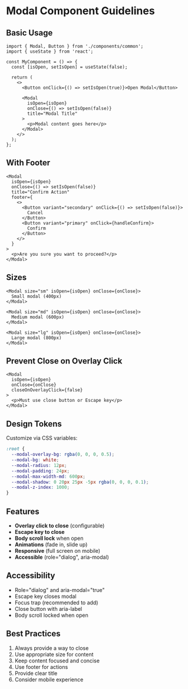 # Modal Component Guidelines

## Basic Usage

```tsx
import { Modal, Button } from './components/common';
import { useState } from 'react';

const MyComponent = () => {
  const [isOpen, setIsOpen] = useState(false);

  return (
    <>
      <Button onClick={() => setIsOpen(true)}>Open Modal</Button>
      
      <Modal
        isOpen={isOpen}
        onClose={() => setIsOpen(false)}
        title="Modal Title"
      >
        <p>Modal content goes here</p>
      </Modal>
    </>
  );
};
```

## With Footer

```tsx
<Modal
  isOpen={isOpen}
  onClose={() => setIsOpen(false)}
  title="Confirm Action"
  footer={
    <>
      <Button variant="secondary" onClick={() => setIsOpen(false)}>
        Cancel
      </Button>
      <Button variant="primary" onClick={handleConfirm}>
        Confirm
      </Button>
    </>
  }
>
  <p>Are you sure you want to proceed?</p>
</Modal>
```

## Sizes

```tsx
<Modal size="sm" isOpen={isOpen} onClose={onClose}>
  Small modal (400px)
</Modal>

<Modal size="md" isOpen={isOpen} onClose={onClose}>
  Medium modal (600px)
</Modal>

<Modal size="lg" isOpen={isOpen} onClose={onClose}>
  Large modal (800px)
</Modal>
```

## Prevent Close on Overlay Click

```tsx
<Modal
  isOpen={isOpen}
  onClose={onClose}
  closeOnOverlayClick={false}
>
  <p>Must use close button or Escape key</p>
</Modal>
```

## Design Tokens

Customize via CSS variables:
```css
:root {
  --modal-overlay-bg: rgba(0, 0, 0, 0.5);
  --modal-bg: white;
  --modal-radius: 12px;
  --modal-padding: 24px;
  --modal-max-width-md: 600px;
  --modal-shadow: 0 20px 25px -5px rgba(0, 0, 0, 0.1);
  --modal-z-index: 1000;
}
```

## Features

- **Overlay click to close** (configurable)
- **Escape key to close**
- **Body scroll lock** when open
- **Animations** (fade in, slide up)
- **Responsive** (full screen on mobile)
- **Accessible** (role="dialog", aria-modal)

## Accessibility

- Role="dialog" and aria-modal="true"
- Escape key closes modal
- Focus trap (recommended to add)
- Close button with aria-label
- Body scroll locked when open

## Best Practices

1. Always provide a way to close
2. Use appropriate size for content
3. Keep content focused and concise
4. Use footer for actions
5. Provide clear title
6. Consider mobile experience
